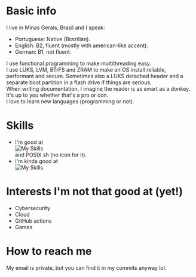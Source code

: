 # Basic info
I live in Minas Gerais, Brasil and I speak:  
- Portuguese: Native (Brazilian).
- English: B2, fluent (mostly with american-like accent).
- German: B1, not fluent.

I use functional programming to make multithreading easy.  
I use LUKS, LVM, BTrFS and ZRAM to make an OS install reliable, performant and secure. Sometimes also a LUKS detached header and a separate boot partition in a flash drive if things are serious.  
When writing documentation, I imagine the reader is as smart as a donkey. It's up to you whether that's a pro or con.  
I love to learn new languages (programming or not).  

# Skills
- I'm good at  
![My Skills](https://go-skill-icons.vercel.app/api/icons?i=linux,arch,debian,nixos,c,cpp,java,haskell,python,spring,cmake,maven,git,emacs,idea,pycharm,docker,postman,powerpoint&titles=true)  
and POSIX sh (no icon for it).
- I'm kinda good at  
![My Skills](https://go-skill-icons.vercel.app/api/icons?i=windows,cs,bash,flask,pandas,opencv,numpy,gradle,github,bitbucket,vscodium,mongodb,blender,latex&titles=true)

# Interests I'm not that good at (yet!)
- Cybersecurity
- Cloud
- GitHub actions
- Games

# How to reach me
My email is private, but you can find it in my commits anyway lol.
